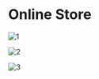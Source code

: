 # Online Store

![1](https://github.com/DarwinS12/Online-Store/assets/128423214/245ac0e6-bfe0-4de8-a70c-e713ce0fc364)

![2](https://github.com/DarwinS12/Online-Store/assets/128423214/56417fff-a74e-47a9-86ff-1367dbf4a256)

![3](https://github.com/DarwinS12/Online-Store/assets/128423214/46261a90-a652-46f0-a302-0851eb45f849)
